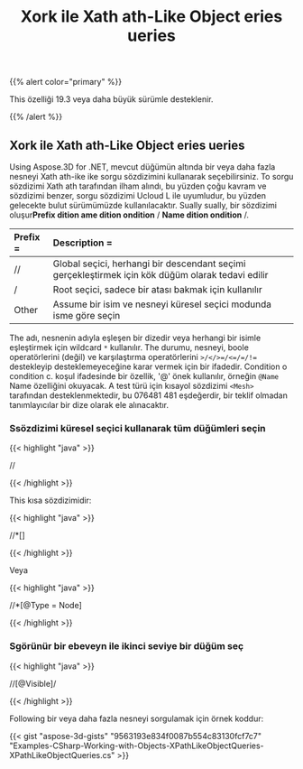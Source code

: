﻿---
title: Xork ile Xath ath-Like Object eries ueries
type: docs
weight: 120
url: /tr/net/work-with-xpath-like-object-queries/
description: Using Aspose.3D for .NET, mevcut düğümün altında bir veya daha fazla nesneyi Xath ath-ike ike sorgu sözdizimini kullanarak seçebilirsiniz. To sorgu sözdizimi Xath ath tarafından ilham alındı, bu yüzden çoğu kavram ve sözdizimi benzer, sorgu sözdizimi Ucloud L ile uyumludur, bu yüzden gelecekte bulut sürümümüzde kullanılacaktır.
---
{{% alert color="primary" %}} 

This özelliği 19.3 veya daha büyük sürümle desteklenir.

{{% /alert %}} 
## **Xork ile Xath ath-Like Object eries ueries**
Using Aspose.3D for .NET, mevcut düğümün altında bir veya daha fazla nesneyi Xath ath-ike ike sorgu sözdizimini kullanarak seçebilirsiniz. To sorgu sözdizimi Xath ath tarafından ilham alındı, bu yüzden çoğu kavram ve sözdizimi benzer, sorgu sözdizimi Ucloud L ile uyumludur, bu yüzden gelecekte bulut sürümümüzde kullanılacaktır. Sually sually, bir sözdizimi oluşur**Prefix dition ame dition ondition** / **Name dition ondition** /.

|**Prefix =**|**Description =**|
|:- |:- |
|// |Global seçici, herhangi bir descendant seçimi gerçekleştirmek için kök düğüm olarak tedavi edilir|
|/|Root seçici, sadece bir atası bakmak için kullanılır|
|Other|Assume bir isim ve nesneyi küresel seçici modunda isme göre seçin|
The adı, nesnenin adıyla eşleşen bir dizedir veya herhangi bir isimle eşleştirmek için wildcard `*` kullanılır. The durumu, nesneyi, boole operatörlerini (değil) ve karşılaştırma operatörlerini `>/</>=/<=/=/!=` destekleyip desteklemeyeceğine karar vermek için bir ifadedir. Condition o condition c. koşul ifadesinde bir özellik, '@' önek kullanılır, örneğin `@Name` Name özelliğini okuyacak. A test türü için kısayol sözdizimi `<Mesh>` tarafından desteklenmektedir, bu 076481 481 eşdeğerdir, bir teklif olmadan tanımlayıcılar bir dize olarak ele alınacaktır.
### **Ssözdizimi küresel seçici kullanarak tüm düğümleri seçin**
{{< highlight "java" >}}

 //<Node>

{{< /highlight >}}

This kısa sözdizimidir:

{{< highlight "java" >}}

 //*[<Node>]

{{< /highlight >}}

Veya

{{< highlight "java" >}}

 //*[@Type = Node]

{{< /highlight >}}
### **Sgörünür bir ebeveyn ile ikinci seviye bir düğüm seç**
{{< highlight "java" >}}

 //<Node>[@Visible]/<Node>

{{< /highlight >}}

Following bir veya daha fazla nesneyi sorgulamak için örnek koddur:

{{< gist "aspose-3d-gists" "9563193e834f0087b554c83130fcf7c7" "Examples-CSharp-Working-with-Objects-XPathLikeObjectQueries-XPathLikeObjectQueries.cs" >}}
